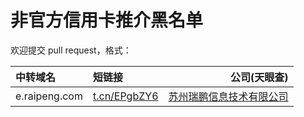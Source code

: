 # 非官方信用卡推介黑名单

欢迎提交 pull request，格式：


| 中转域名        | 短链接           | 公司(天眼查) |
| :------------- |:-------------| -----:|
| e.raipeng.com | [t.cn/EPgbZY6](http://t.cn/EPgbZY6) | [苏州瑞鹏信息技术有限公司](https://www.tianyancha.com/company/2324572107) |
